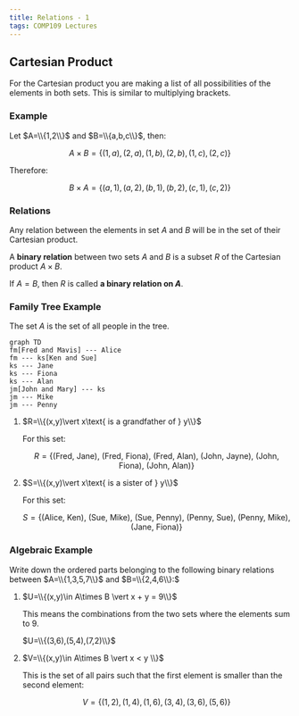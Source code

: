 ```yaml
---
title: Relations - 1
tags: COMP109 Lectures
---
```

## Cartesian Product
For the Cartesian product you are making a list of all possibilities of the elements in both sets. This is similar to multiplying brackets.

### Example
Let $A=\\{1,2\\}$ and $B=\\{a,b,c\\}$, then:

$$A\times B = \{(1,a),(2,a),(1,b),(2,b),(1,c),(2,c)\}$$

Therefore:

$$B\times A = \{(a,1),(a,2),(b,1),(b,2),(c,1),(c,2)\}$$

### Relations
Any relation between the elements in set $A$ and $B$ will be in the set of their Cartesian product.

A **binary relation** between two sets $A$ and $B$ is a subset $R$ of the Cartesian product $A\times B$.

If $A=B$, then $R$ is called **a binary relation on $A$**.

### Family Tree Example
The set $A$ is the set of all people in the tree.

```mermaid
graph TD
fm[Fred and Mavis] --- Alice
fm --- ks[Ken and Sue]
ks --- Jane
ks --- Fiona
ks --- Alan
jm[John and Mary] --- ks
jm --- Mike
jm --- Penny
```

1. $R=\\{(x,y)\vert x\text{ is a grandfather of } y\\}$

	For this set:

	$$
	R=\{\text{(Fred, Jane), (Fred, Fiona),}\text{ (Fred, Alan), (John, Jayne),}\text{ (John, Fiona), (John, Alan)}\}
	$$

2. $S=\\{(x,y)\vert x\text{ is a sister of } y\\}$

	For this set:

	$$
	S=\{\text{(Alice, Ken), (Sue, Mike),}\text{ (Sue, Penny), (Penny, Sue),}\text{ (Penny, Mike), (Jane, Fiona)}\}
	$$

### Algebraic Example
Write down the ordered parts belonging to the following binary relations between $A=\\{1,3,5,7\\}$ and $B=\\{2,4,6\\}:$

1. $U=\\{(x,y)\in A\times B \vert x + y = 9\\}$

	This means the combinations from the two sets where the elements sum to 9.

	$U=\\{(3,6),(5,4),(7,2)\\}$

2. $V=\\{(x,y)\in A\times B \vert x < y \\}$

	This is the set of all pairs such that the first element is smaller than the second element:

	$$
	V=\{(1,2),(1,4),(1,6),(3,4),(3,6),(5,6)\}
	$$
